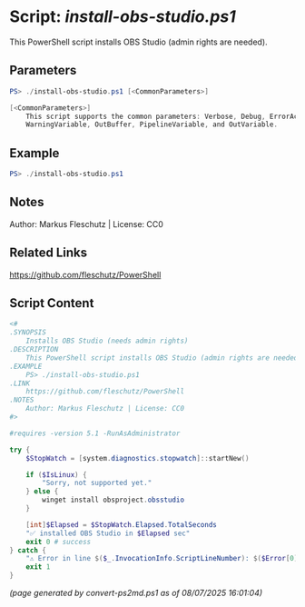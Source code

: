 Script: *install-obs-studio.ps1*
========================

This PowerShell script installs OBS Studio (admin rights are needed).

Parameters
----------
```powershell
PS> ./install-obs-studio.ps1 [<CommonParameters>]

[<CommonParameters>]
    This script supports the common parameters: Verbose, Debug, ErrorAction, ErrorVariable, WarningAction, 
    WarningVariable, OutBuffer, PipelineVariable, and OutVariable.
```

Example
-------
```powershell
PS> ./install-obs-studio.ps1

```

Notes
-----
Author: Markus Fleschutz | License: CC0

Related Links
-------------
https://github.com/fleschutz/PowerShell

Script Content
--------------
```powershell
<#
.SYNOPSIS
	Installs OBS Studio (needs admin rights)
.DESCRIPTION
	This PowerShell script installs OBS Studio (admin rights are needed).
.EXAMPLE
	PS> ./install-obs-studio.ps1
.LINK
	https://github.com/fleschutz/PowerShell
.NOTES
	Author: Markus Fleschutz | License: CC0
#>

#requires -version 5.1 -RunAsAdministrator

try {
	$StopWatch = [system.diagnostics.stopwatch]::startNew()

	if ($IsLinux) {
		"Sorry, not supported yet."
	} else {
		winget install obsproject.obsstudio
	}

	[int]$Elapsed = $StopWatch.Elapsed.TotalSeconds
	"✅ installed OBS Studio in $Elapsed sec"
	exit 0 # success
} catch {
	"⚠️ Error in line $($_.InvocationInfo.ScriptLineNumber): $($Error[0])"
	exit 1
}
```

*(page generated by convert-ps2md.ps1 as of 08/07/2025 16:01:04)*
